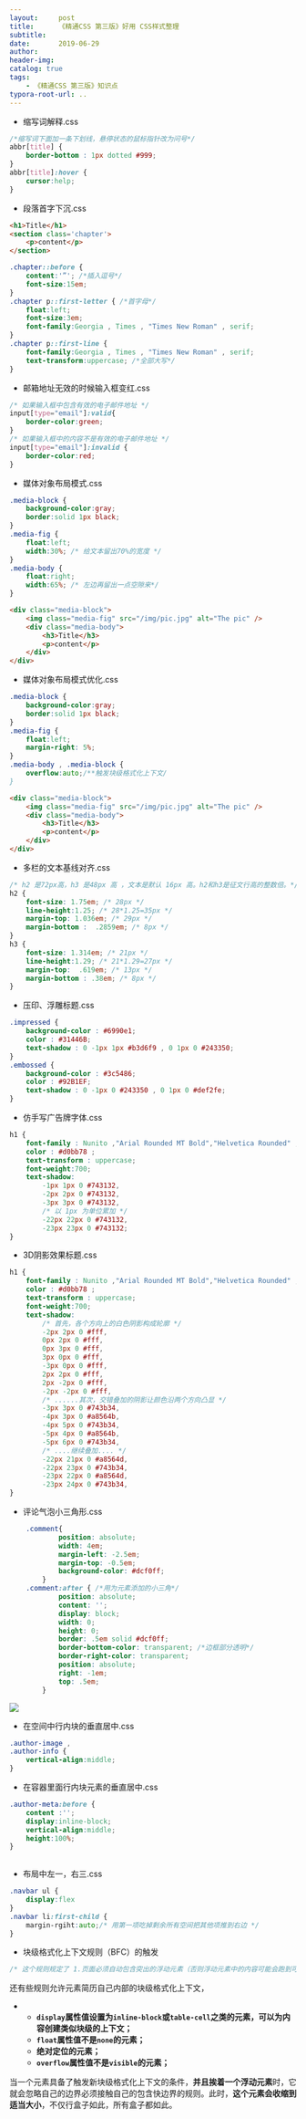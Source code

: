 ```yaml
---
layout:     post
title:      《精通CSS 第三版》好用 CSS样式整理
subtitle:  
date:       2019-06-29
author:     
header-img: 
catalog: true
tags:
    - 《精通CSS 第三版》知识点
typora-root-url: ..
---
```



- 缩写词解释.css

```css
/*缩写词下面加一条下划线，悬停状态的鼠标指针改为问号*/
abbr[title] {
    border-bottom : 1px dotted #999;
}
abbr[title]:hover {
    cursor:help;
}
```

- 段落首字下沉.css

```html
<h1>Title</h1>
<section class='chapter'>
    <p>content</p>
</section>
```

```css
.chapter::before {
    content:'”'; /*插入逗号*/
    font-size:15em;
}
.chapter p::first-letter { /*首字母*/
    float:left;
    font-size:3em;
    font-family:Georgia , Times , "Times New Roman" , serif;
}
.chapter p::first-line {
    font-family:Georgia , Times , "Times New Roman" , serif;
    text-transform:uppercase; /*全部大写*/
}
```

- 邮箱地址无效的时候输入框变红.css

```css
/* 如果输入框中包含有效的电子邮件地址 */
input[type="email"]:valid{
	border-color:green;
}
/* 如果输入框中的内容不是有效的电子邮件地址 */
input[type="email"]:invalid {
    border-color:red;
}
```

- 媒体对象布局模式.css

```css
.media-block {
	background-color:gray;
    border:solid 1px black;
}
.media-fig {
    float:left;
    width:30%; /* 给文本留出70%的宽度 */
}
.media-body {
    float:right;
    width:65%; /* 左边再留出一点空隙来*/
}
```

```html
<div class="media-block">
    <img class="media-fig" src="/img/pic.jpg" alt="The pic" />
    <div class="media-body">
        <h3>Title</h3>
        <p>content</p>
    </div>
</div>
```

- 媒体对象布局模式优化.css

```css
.media-block {
	background-color:gray;
    border:solid 1px black;
}
.media-fig {
    float:left;
    margin-right: 5%;
}
.media-body , .media-block {
    overflow:auto;/**触发块级格式化上下文/
}
```

```html
<div class="media-block">
    <img class="media-fig" src="/img/pic.jpg" alt="The pic" />
    <div class="media-body">
        <h3>Title</h3>
        <p>content</p>
    </div>
</div>
```

- 多栏的文本基线对齐.css

```css
/* h2 是72px高，h3 是48px 高 ，文本是默认 16px 高。h2和h3是征文行高的整数倍。*/
h2 {
	font-size: 1.75em; /* 28px */
    line-height:1.25; /* 28*1.25=35px */
    margin-top: 1.036em; /* 29px */
    margin-bottom :  .2859em; /* 8px */
}
h3 {
	font-size: 1.314em; /* 21px */
    line-height:1.29; /* 21*1.29=27px */
    margin-top:  .619em; /* 13px */
    margin-bottom : .38em; /* 8px */
}
```

- 压印、浮雕标题.css

```css
.impressed {
    background-color : #6990e1;
    color : #31446B;
    text-shadow : 0 -1px 1px #b3d6f9 , 0 1px 0 #243350;
}
.embossed {
    background-color : #3c5486;
    color : #92B1EF;
    text-shadow : 0 -1px 0 #243350 , 0 1px 0 #def2fe;
}
```

- 仿手写广告牌字体.css

```css
h1 {
    font-family : Nunito ,"Arial Rounded MT Bold","Helvetica Rounded" , Arial,san-serif;
    color : #d0bb78 ;
    text-transform : uppercase;
    font-weight:700;
    text-shadow:
        -1px 1px 0 #743132,
        -2px 2px 0 #743132,
        -3px 3px 0 #743132,
        /* 以 1px 为单位累加 */
        -22px 22px 0 #743132,
        -23px 23px 0 #743132;
}
```

-  3D阴影效果标题.css

```css
h1 {
    font-family : Nunito ,"Arial Rounded MT Bold","Helvetica Rounded" , Arial,san-serif;
    color : #d0bb78 ;
    text-transform : uppercase;
    font-weight:700;
    text-shadow:
    	/* 首先，各个方向上的白色阴影构成轮廓 */
        -2px 2px 0 #fff,
        0px 2px 0 #fff,
        0px 3px 0 #fff,
        3px 0px 0 #fff,
        -3px 0px 0 #fff,
        2px 2px 0 #fff,
        2px -2px 0 #fff,
        -2px -2px 0 #fff,
        /* ......其次，交错叠加的阴影让颜色沿两个方向凸显 */
        -3px 3px 0 #743b34,
        -4px 3px 0 #a8564b,
        -4px 5px 0 #743b34,
        -5px 4px 0 #a8564b,
        -5px 6px 0 #743b34,
        /* ....继续叠加.... */
        -22px 21px 0 #a8564d,
        -22px 23px 0 #743b34,
        -23px 22px 0 #a8564d,
        -23px 24px 0 #743b34,
}
```

- 评论气泡小三角形.css

```css
	.comment{
            position: absolute;
            width: 4em;
            margin-left: -2.5em;
            margin-top: -0.5em;
            background-color: #dcf0ff;
        }
	.comment:after { /*用为元素添加的小三角*/
            position: absolute;
            content: '';
            display: block;
            width: 0;
            height: 0;
            border: .5em solid #dcf0ff;
            border-bottom-color: transparent; /*边框部分透明*/
            border-right-color: transparent;
            position: absolute;
            right: -1em;
            top: .5em;
        }
```

![](/img/assets_2019/comment.png)

- 在空间中行内块的垂直居中.css

```css
.author-image ,
.author-info {
    vertical-align:middle;
}
```

- 在容器里面行内块元素的垂直居中.css

```css
.author-meta:before {
    content :'';
    display:inline-block;
    vertical-align:middle;
    height:100%;
}
    
```

- 布局中左一，右三.css

```css
.navbar ul {
    display:flex
}
.navbar li:first-child {
    margin-rgiht:auto;/* 用第一项吃掉剩余所有空间把其他项推到右边 */
}
```

- 块级格式化上下文规则（BFC）的触发

```css
/* 这个规则规定了 1.页面必须自动包含突出的浮动元素（否则浮动元素中的内容可能会跑到可滚动区域之外），2. 而且所有块级盒子的左边界默认与包含快的左边界对齐。 */
```

还有些规则允许元素简历自己内部的块级格式化上下文，

- - **`display`属性值设置为`inline-block`或`table-cell`之类的元素，可以为内容创建类似块级的上下文；**
  - **`float`属性值不是`none`的元素；**
  - **绝对定位的元素；**
  - **`overflow`属性值不是`visible`的元素；**

当一个元素具备了触发新块级格式化上下文的条件，**并且挨着一个浮动元素**时，它就会忽略自己的边界必须接触自己的包含快边界的规则。此时，**这个元素会收缩到适当大小**，不仅行盒子如此，所有盒子都如此。

